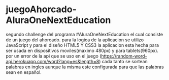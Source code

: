 # juegoAhorcado-AluraOneNextEducation
segundo challenge del programa #AluraOneNextEducation el cual consiste de un juego del ahorcado.
para la logica de la aplicacion se utilizo JavaScript y para el diseño HTML5 Y CSS3
la aplicacion esta hecha para ser usada en dispositivos moviles(maximo 480px) y para tablets(960px).
por un error de la api que se uso en el juego (https://random-word-api.herokuapp.com/word?lang=es&length=8) cada tanto se sortean palabras en ingles aunque la misma este configurada para que las palabras sean en español.
